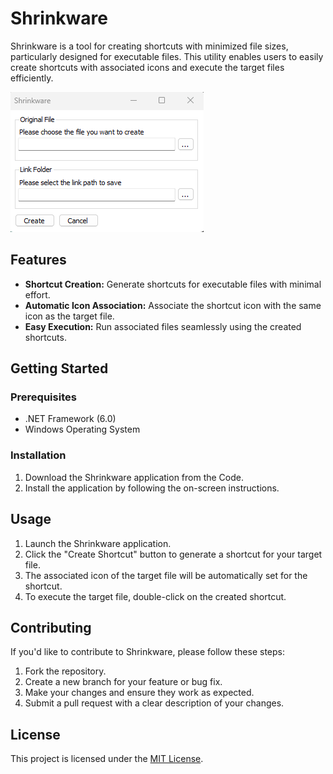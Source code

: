 # Shrinkware
Shrinkware is a tool for creating shortcuts with minimized file sizes, particularly designed for executable files. This utility enables users to easily create shortcuts with associated icons and execute the target files efficiently.

<p>
  <img src="Assets/image.png"/>
</p>

## Features
- **Shortcut Creation:** Generate shortcuts for executable files with minimal effort.
- **Automatic Icon Association:** Associate the shortcut icon with the same icon as the target file.
- **Easy Execution:** Run associated files seamlessly using the created shortcuts.

## Getting Started

### Prerequisites

- .NET Framework (6.0)
- Windows Operating System

### Installation
1. Download the Shrinkware application from the Code.
2. Install the application by following the on-screen instructions.

## Usage
1. Launch the Shrinkware application.
2. Click the "Create Shortcut" button to generate a shortcut for your target file.
3. The associated icon of the target file will be automatically set for the shortcut.
4. To execute the target file, double-click on the created shortcut.

## Contributing
If you'd like to contribute to Shrinkware, please follow these steps:
1. Fork the repository.
2. Create a new branch for your feature or bug fix.
3. Make your changes and ensure they work as expected.
4. Submit a pull request with a clear description of your changes.

## License
This project is licensed under the [MIT License](LICENSE).
